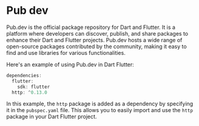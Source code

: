 # Pub dev

Pub.dev is the official package repository for Dart and Flutter. It is a platform where developers can discover, publish, and share packages to enhance their Dart and Flutter projects. Pub.dev hosts a wide range of open-source packages contributed by the community, making it easy to find and use libraries for various functionalities.

Here's an example of using Pub.dev in Dart Flutter:
```dart
dependencies:
  flutter:
    sdk: flutter
  http: ^0.13.0
```
In this example, the `http` package is added as a dependency by specifying it in the `pubspec.yaml` file. This allows you to easily import and use the `http` package in your Dart Flutter project.